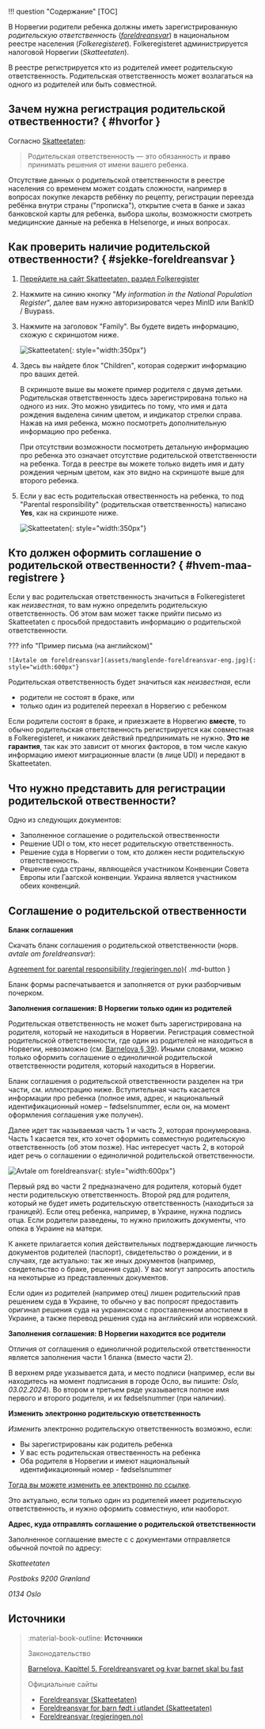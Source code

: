 !!! question "Содержание"
    [TOC]

В Норвегии родители ребенка должны иметь зарегистрированную _родительскую ответственность_ ([_foreldreansvar_](https://www.skatteetaten.no/person/folkeregister/fodsel-og-navnevalg/barn-fodt-i-utlandet/foreldreansvar-for-barn-fodt-i-utlandet/)) в национальном реестре населения (_Folkeregisteret_). Folkeregisteret администрируется налоговой Норвегии (_Skatteetaten_). 

В реестре регистрируется кто из родителей имеет родительскую ответственность. Родительская ответственность может возлагаться на одного из родителей или быть совместной. 

## Зачем нужна регистрация родительской отвественности? { #hvorfor }

Согласно [Skatteetaten](https://www.skatteetaten.no/person/folkeregister/fodsel-og-navnevalg/foreldreansvar/):
> Родительская ответственность — это обязанность и __право__ принимать решения от имени вашего ребенка.

Отсутствие данных о родительской ответственности в реестре населения со временем может создать сложности, например в вопросах покупке лекарств ребёнку по рецепту, регистрации переезда ребёнка внутри страны ("прописка"), открытие счета в банке и заказ банковской карты для ребенка, выбора школы, возможности смотреть медицинские данные на ребенка в Helsenorge, и иных вопросах.  


## Как проверить наличие родительской отвественности? { #sjekke-foreldreansvar }

1. [Перейдите на сайт Skatteetaten, раздел Folkeregister](https://www.skatteetaten.no/en/forms/mine-opplysninger-i-folkeregisteret/)

2. Нажмите на синию кнопку "_My information in the National Population Register_", далее вам нужно авторизироватся через MinID или BankID / Buypass. 

3. Нажмите на заголовок "Family". Вы будете видеть информацию, схожую с скриншотом ниже.

    ![Skatteetaten](assets/skatteetaten-foreldreansvar-1.jpg){: style="width:350px"}

4. Здесь вы найдете блок "Children", которая содержит информацию про ваших детей.

    В скриншоте выше вы можете пример родителя с двумя детьми. Родительская ответственность здесь зарегистрирована только на одного из них. Это можно увидитесь по тому, что имя и дата рождения выделена синим цветом, и индикатор стрелки справа. Нажав на имя ребенка, можно посмотреть дополнительную информацию про ребенка. 

    При отсутствии возможности посмотреть детальную информацию про ребенка это означает отсутствие родительской ответственности на ребенка. Тогда в реестре вы можете только видеть имя и дату рождения черным цветом, как это видно на скриншоте выше для второго ребенка.

5. Если у вас есть родительская отвественность на ребенка, то под "Parental responsibility" (родительская ответственность) написано __Yes__, как на скриншоте ниже.

    ![Skatteetaten](assets/skatteetaten-foreldreansvar-2.jpg){: style="width:350px"}


## Кто должен оформить соглашение о родительской отвественности? { #hvem-maa-registrere }

Если у вас родительская ответственность значиться в Folkeregisteret как _неизвестная_, то вам нужно определить родительскую ответственность. Об этом вам может также прийти письмо из Skatteetaten c просьбой предоставить информацию о родительской ответственности.

??? info "Пример письма (на английском)"

    ![Avtale om foreldreansvar](assets/manglende-foreldreansvar-eng.jpg){: style="width:600px"}

Родительская ответственность будет значиться как _неизвестная_, если

- родители не состоят в браке, или
- только один из родителей переехал в Норвегию с ребенком

Если родители состоят в браке, и приезжаете в Норвегию __вместе__, то обычно родительская ответственность регистрируется как совместная в Folkeregisteret, и никаких действий предпринимать не нужно. __Это не гарантия__, так как это зависит от многих факторов, в том числе какую информацию имеют миграционные власти (в лице UDI) и передают в Skatteetaten.

## Что нужно представить для регистрации родительской отвественности?

Одно из следующих документов:

- Заполненное соглашение о родительской отвественности
- Решение UDI о том, кто несет родительскую ответственность.
- Решение суда в Норвегии о том, кто должен нести родительскую ответственность.
- Решение суда страны, являющейся участником Конвенции Совета Европы или Гаагской конвенции. Украина является участником обеих конвенций.


## Соглашение о родительской отвественности

__Бланк соглашения__

Скачать бланк соглашения о родительской ответственности (норв. _avtale om foreldreansvar_):

[Agreement for parental responsibility (regjeringen.no)](https://www.regjeringen.no/en/find-document/dep/BLD/skjema/skjema-2/agreement-for-parental-responsibility/id437436/){ .md-button }

Бланк формы распечатывается и заполняется от руки разборчивым почерком.

__Заполнения соглашения: В Норвегии только один из родителей__

Родительская ответственность не может быть зарегистрирована на родителя, который не находиться в Норвегии. Регистрация совместной родительской ответственности, где один из родителей не находиться в Норвегии, невозможно (cм. [Barnelova § 39](https://lovdata.no/lov/1981-04-08-7/§39)). Иными словами, можно только оформить соглашение о единоличной родительской ответственности родителя, который находиться в Норвегии.

Бланк соглашения о родительской ответственности разделен на три части, см. иллюстрацию ниже. Вступительная часть касается информации про ребенка (полное имя, адрес, и национальный идентификационный номер – fødselsnummer, если он, на момент оформления соглашения уже получен).

Далее идет так называемая часть 1 и часть 2, которая пронумерована. Часть 1 касается тех, кто хочет оформить совместную родительскую ответственность (об этом позже). Нас интересует часть 2, в которой идет речь о соглашении о единоличной родительской ответственности. 

![Avtale om foreldreansvar](assets/avtale-om-foreldreansvar-alene.png){: style="width:600px"} 

Первый ряд во части 2 предназначено для родителя, который будет нести родительскую ответственность. Второй ряд для родителя, который не будет иметь родительскую ответственность (находиться за границей). Если отец ребенка, например, в Украине, нужна подпись отца. Если родители разведены, то нужно приложить документы, что опека в Украине на матери. 

К анкете прилагается копия действительных подтверждающие личность документов родителей (паспорт), свидетельство о рождении, и в случаях, где актуально: так же иных документов (например, свидетельство о браке, решения суда). У вас могут запросить апостиль на некотырые из представленных документов.  

Если один из родителей (например отец) лишен родительский прав решением суда в Украине, то обычно у вас попросят предоставить оригинал решения суда на украинском с проставленном апостилем в Украине, а также перевод решения суда на английский или норвежский. 

__Заполнения соглашения: В Норвегии находится все родители__

Отличия от соглашения о единоличной родительской ответственности является заполнения части 1 бланка (вместо части 2).

В верхнем ряде указывается дата, и место подписи (например, если вы находитесь на момент подписания в городе Осло, вы пишите: _Oslo, 03.02.2024_). Во втором и третьем ряде указывается полное имя первого и второго родителя, и их fødselsnummer (при наличии).

__Изменить электронно родительскую ответственность__

_Изменить_ электронно родительскую ответственность возможно, если:

- Вы зарегистрированы как родитель ребенка
- У вас есть родительская отвественность на ребенка 
- Оба родителя в Норвегии и имеют национальный идентификационный номер - fødselsnummer

[Тогда вы можете изменить ее электронно по ссылке](https://skatt.skatteetaten.no/web/minfolkeregisterside/?opprett=foreldreansvar).

Это актуально, если только один из родителей имеет родительскую ответственность, и нужно оформить совместную, или наоборот. 

__Адрес, куда отправлять соглашение о родительской ответственности__

Заполненное соглашение вместе с c документами отправляется обычной почтой по адресу:

_Skatteetaten_

_Postboks 9200 Grønland_

_0134 Oslo_

## Источники

> :material-book-outline: __Источники__
>
> Законодательство
>
> [Barnelova. Kapittel 5. Foreldreansvaret og kvar barnet skal bu fast](https://lovdata.no/dokument/NL/lov/1981-04-08-7/KAPITTEL_6#KAPITTEL_6)
> 
> Официальные сайты
>
> - [Foreldreansvar (Skatteetaten)](https://www.skatteetaten.no/person/folkeregister/fodsel-og-navnevalg/foreldreansvar/)
> - [Foreldreansvar for barn født i utlandet (Skatteetaten)](https://www.skatteetaten.no/person/folkeregister/fodsel-og-navnevalg/barn-fodt-i-utlandet/foreldreansvar-for-barn-fodt-i-utlandet/)
> - [Foreldreansvar (regjeringen.no)](https://www.regjeringen.no/no/tema/familie-og-barn/innsiktsartikler/foreldreskap/foreldreansvar/id749199/)
